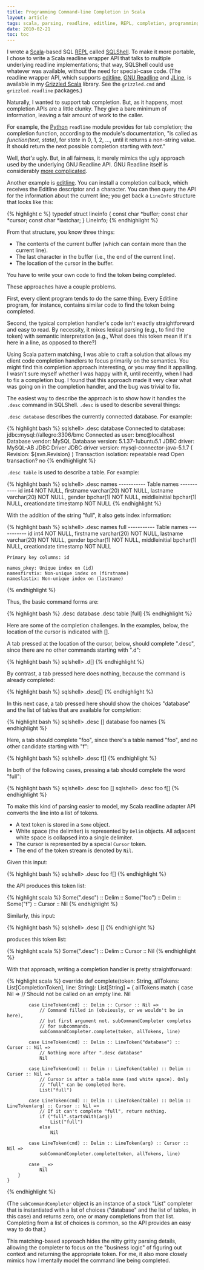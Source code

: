 ```yaml
---
title: Programming Command-line Completion in Scala
layout: article
tags: scala, parsing, readline, editline, REPL, completion, programming
date: 2010-02-21
toc: toc
---
```


I wrote a [Scala][]-based SQL [REPL][] called [SQLShell][]. To make it more
portable, I chose to write a Scala readline wrapper API that talks to
multiple underlying readline implementations; that way, SQLShell could use
whatever was available, without the need for special-case code. (The
readline wrapper API, which supports [editline][], [GNU Readline][] and
[JLine][], is available in my [Grizzled Scala][] library. See the
`grizzled.cmd` and `grizzled.readline` packages.)

Naturally, I wanted to support tab completion. But, as it happens, most
completion APIs are a little clunky. They give a bare minimum of
information, leaving a fair amount of work to the caller.

For example, the [Python][] `readline` module provides for tab completion;
the completion function, according to the module's documentation, "is
called as *function(text, state)*, for *state* in 0, 1, 2, ..., until it
returns a non-string value. It should return the next possible completion
starting with *text*."

Well, *that's* ugly. But, in all fairness, it merely mimics the ugly
approach used by the underlying GNU Readline API. GNU Readline itself is
considerably [more complicated][].

Another example is [editline][]. You can install a completion callback,
which receives the Editline descriptor and a character. You can then query
the API for the information about the current line; you get back a
`LineInfo` structure that looks like this:

{% highlight c %}
    typedef struct lineinfo
    {
        const char *buffer;
        const char *cursor;
        const char *lastchar;
    }
    LineInfo;
{% endhighlight %}

From that structure, you know three things:

- The contents of the current buffer (which can contain more than
  the current line).
- The last character in the buffer (i.e., the end of the current line).
- The location of the cursor in the buffer.

You have to write your own code to find the token being completed.

These approaches have a couple problems.

First, every client program tends to do the same thing. Every
Editline program, for instance, contains similar code to find the
token being completed.

Second, the typical completion handler's code isn't exactly
straightforward and easy to read. By necessity, it mixes lexical
parsing (e.g., to find the token) with semantic interpretation
(e.g., What does this token mean if it's here in a line, as opposed
to there?)

Using Scala pattern matching, I was able to craft a solution that
allows my client code completion handlers to focus primarily on the
semantics. You might find this completion approach interesting, or
you may find it appalling. I wasn't sure myself whether I was happy
with it, until recently, when I had to fix a completion bug. I
found that this approach made it very clear what was going on in
the completion handler, and the bug was trivial to fix.

The easiest way to describe the approach is to show how it handles
the `.desc` command in SQLShell. `.desc` is used to describe
several things:

`.desc database` describes the currently connected database. For
example:

{% highlight bash %}
    sqlshell> .desc database
    Connected to database: jdbc:mysql://allegro:3306/bmc
    Connected as user:     bmc@localhost
    Database vendor:       MySQL
    Database version:      5.1.37-1ubuntu5.1
    JDBC driver:           MySQL-AB JDBC Driver
    JDBC driver version:   mysql-connector-java-5.1.7 ( Revision: ${svn.Revision} )
    Transaction isolation: repeatable read
    Open transaction?      no
{% endhighlight %}

`.desc table` is used to describe a table. For example:

{% highlight bash %}
    sqlshell> .desc names
    -----------
    Table names
    -----------
    id             int4 NOT NULL,
    firstname      varchar(20) NOT NULL,
    lastname       varchar(20) NOT NULL,
    gender         bpchar(1) NOT NULL,
    middleinitial  bpchar(1) NULL,
    creationdate   timestamp NOT NULL
{% endhighlight %}

With the addition of the string "full", it also gets index
information:

{% highlight bash %}
    sqlshell> .desc names full
    -----------
    Table names
    -----------
    id             int4 NOT NULL,
    firstname      varchar(20) NOT NULL,
    lastname       varchar(20) NOT NULL,
    gender         bpchar(1) NOT NULL,
    middleinitial  bpchar(1) NULL,
    creationdate   timestamp NOT NULL
    
    Primary key columns: id
    
    names_pkey: Unique index on (id)
    namesfirstix: Non-unique index on (firstname)
    nameslastix: Non-unique index on (lastname)
{% endhighlight %}

Thus, the basic command forms are:

{% highlight bash %}
    .desc database
    .desc table [full]
{% endhighlight %}

Here are some of the completion challenges. In the examples, below,
the location of the cursor is indicated with \[\].

A tab pressed at the location of the cursor, below, should complete
".desc", since there are no other commands starting with ".d":

{% highlight bash %}
    sqlshell> .d[]
{% endhighlight %}

By contrast, a tab pressed here does nothing, because the command
is already completed:

{% highlight bash %}
    sqlshell> .desc[]
{% endhighlight %}

In this next case, a tab pressed here should show the choices
"database" and the list of tables that are available for
completion:

{% highlight bash %}
    sqlshell> .desc []
    database
    foo
    names
{% endhighlight %}

Here, a tab should complete "foo", since there's a table named
"foo", and no other candidate starting with "f":

{% highlight bash %}
    sqlshell> .desc f[]
{% endhighlight %}

In both of the following cases, pressing a tab should complete the
word "full":

{% highlight bash %}
    sqlshell> .desc foo []
    sqlshell> .desc foo f[]
{% endhighlight %}

To make this kind of parsing easier to model, my Scala readline
adapter API converts the line into a list of tokens.

* A text token is stored in a `Some` object.
* White space (the delimiter) is represented by `Delim` objects.
  All adjacent white space is collapsed into a single delimiter.
* The cursor is represented by a special `Cursor` token.
* The end of the token stream is denoted by `Nil`.

Given this input:

{% highlight bash %}
    sqlshell> .desc foo f[]
{% endhighlight %}

the API produces this token list:

{% highlight scala %}
    Some(".desc") :: Delim :: Some("foo") :: Delim :: Some("f") :: Cursor :: Nil
{% endhighlight %}

Similarly, this input:

{% highlight bash %}
    sqlshell> .desc []
{% endhighlight %}

produces this token list:

{% highlight scala %}
    Some(".desc") :: Delim :: Cursor :: Nil
{% endhighlight %}

With that approach, writing a completion handler is pretty
straightforward:

{% highlight scala %}
    override def complete(token: String, allTokens: List[CompletionToken], line: String): List[String] =
    {
        allTokens match
        {
            case Nil =>
                // Should not be called on an empty line.
                Nil
    
            case LineToken(cmd) :: Delim :: Cursor :: Nil =>
                // Command filled in (obviously, or we wouldn't be in here),
                // but first argument not. subCommandCompleter completes
                // for subcommands.
                subCommandCompleter.complete(token, allTokens, line)
    
            case LineToken(cmd) :: Delim :: LineToken("database") :: Cursor :: Nil =>
                // Nothing more after ".desc database"
                Nil
    
            case LineToken(cmd) :: Delim :: LineToken(table) :: Delim :: Cursor :: Nil =>
                // Cursor is after a table name (and white space). Only
                // "full" can be completed here.
                List("full")
    
            case LineToken(cmd) :: Delim :: LineToken(table) :: Delim :: LineToken(arg) :: Cursor :: Nil =>
                // If it can't complete "full", return nothing.
                if ("full".startsWith(arg))
                    List("full")
                else
                    Nil
    
            case LineToken(cmd) :: Delim :: LineToken(arg) :: Cursor :: Nil =>
                subCommandCompleter.complete(token, allTokens, line)
    
            case _ =>
                Nil
        }
    }
{% endhighlight %}

(The `subCommandCompleter` object is an instance of a stock "List"
completer that is instantiated with a list of choices ("database" and the
list of tables, in this case) and returns zero, one or many completions
from that list. Completing from a list of choices is common, so the API
provides an easy way to do that.)

This matching-based approach hides the nitty gritty parsing
details, allowing the completer to focus on the "business logic" of
figuring out context and returning the appropriate token. For me,
it also more closely mimics how I mentally model the command line
being completed.

[Scala]: http://www.scala-lang.org/
[REPL]: http://en.wikipedia.org/wiki/Read-eval-print_loop
[SQLShell]: http://software.clapper.org/scala/sqlshell/
[editline]: http://www.thrysoee.dk/editline/
[GNU Readline]: http://tiswww.case.edu/php/chet/readline/rltop.html
[JLine]: http://jline.sourceforge.net/
[Grizzled Scala]: http://software.clapper.org/scala/grizzled-scala/
[Python]: http://www.python.org/
[more complicated]: http://tiswww.case.edu/php/chet/readline/readline.html#SEC44
[editline]: http://www.thrysoee.dk/editline/

